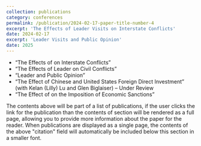 ```yaml
---
collection: publications
category: conferences
permalink: /publication/2024-02-17-paper-title-number-4
excerpt: 'The Effects of Leader Visits on Interstate Conflicts'
date: 2024-02-17
excerpt: 'Leader Visits and Public Opinion'
date: 2025
---
```


- “The Effects of on Interstate Conflicts”
- “The Effects of Leader on Civil Conflicts”
- “Leader and Public Opinion”
- “The Effect of Chinese and United States Foreign Direct Investment” (with Kelan (Lilly) Lu and Glen Biglaiser) – Under Review
- “The Effect of on the Imposition of Economic Sanctions”


The contents above will be part of a list of publications, if the user clicks the link for the publication than the contents of section will be rendered as a full page, allowing you to provide more information about the paper for the reader. When publications are displayed as a single page, the contents of the above "citation" field will automatically be included below this section in a smaller font.

